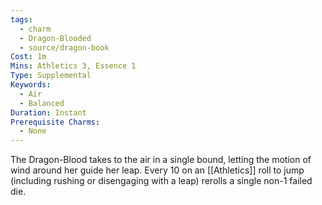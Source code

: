 ```yaml
---
tags:
  - charm
  - Dragon-Blooded
  - source/dragon-book
Cost: 1m
Mins: Athletics 3, Essence 1
Type: Supplemental
Keywords:
  - Air
  - Balanced
Duration: Instant
Prerequisite Charms:
  - None
---
```

The Dragon-Blood takes to the air in a single bound, letting the motion of wind around her guide her leap. Every 10 on an [[Athletics]] roll to jump (including rushing or disengaging with a leap) rerolls a single non-1 failed die.